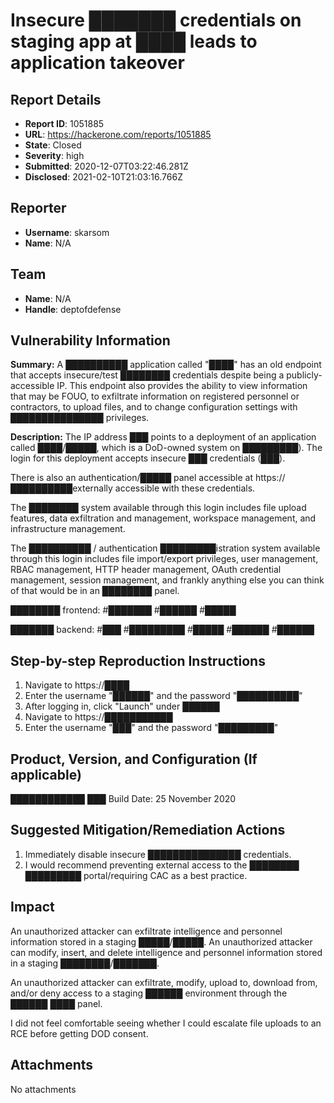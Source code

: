 # Insecure ███████ credentials on staging app at ████ leads to application takeover

## Report Details
- **Report ID**: 1051885
- **URL**: https://hackerone.com/reports/1051885
- **State**: Closed
- **Severity**: high
- **Submitted**: 2020-12-07T03:22:46.281Z
- **Disclosed**: 2021-02-10T21:03:16.766Z

## Reporter
- **Username**: skarsom
- **Name**: N/A

## Team
- **Name**: N/A
- **Handle**: deptofdefense

## Vulnerability Information
**Summary:**
A ██████████ application called "████" has an old endpoint that accepts insecure/test ████████ credentials despite being a publicly-accessible IP. This endpoint also provides the ability to view information that may be FOUO, to exfiltrate information on registered personnel or contractors, to upload files, and to change configuration settings with ███████████████ privileges.

**Description:**
The IP address ███ points to a deployment of an application called ████/█████, which is a DoD-owned system on █████████). The login for this deployment accepts insecure ███ credentials (███).

There is also an authentication/█████ panel accessible at https://██████████externally accessible with these credentials.

The ████████ system available through this login includes file upload features, data exfiltration and management, workspace management, and infrastructure management.

The ██████████ / authentication █████████istration system available through this login includes file import/export privileges, user management, RBAC management, HTTP header management, OAuth credential management, session management, and frankly anything else you can think of that would be in an ████████ panel.

████████ frontend:
#███████
#██████
#█████

███████ backend:
#███
#█████████
#█████
#██████
#██████

## Step-by-step Reproduction Instructions
1. Navigate to https://████
2. Enter the username "██████" and the password "██████████"
3. After logging in, click "Launch" under ██████
4. Navigate to https://███████████
5. Enter the username "███" and the password "█████████"

## Product, Version, and Configuration (If applicable)
████████████
███
Build Date: 25 November 2020

## Suggested Mitigation/Remediation Actions
1. Immediately disable insecure ███████████████ credentials.
2. I would recommend preventing external access to the ████████ █████████ portal/requiring CAC as a best practice.

## Impact

An unauthorized attacker can exfiltrate intelligence and personnel information stored in a staging █████/█████.
An unauthorized attacker can modify, insert, and delete intelligence and personnel information stored in a staging ████████/███████.

An unauthorized attacker can exfiltrate, modify, upload to, download from, and/or deny access to a staging ██████ environment through the ██████ ████ panel. 

I did not feel comfortable seeing whether I could escalate file uploads to an RCE before getting DOD consent.

## Attachments
No attachments
